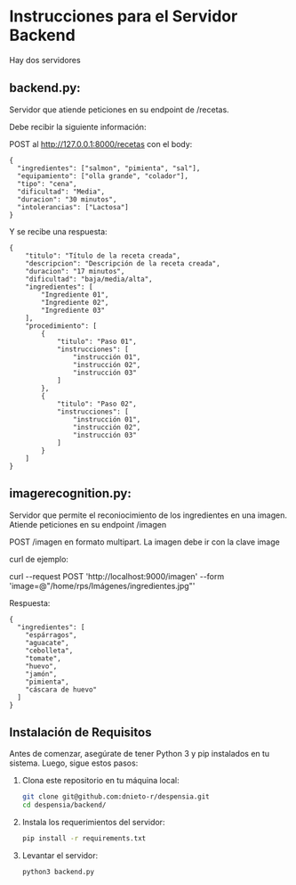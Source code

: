 # Instrucciones para el Servidor Backend

Hay dos servidores
## backend.py: 
Servidor que atiende peticiones en su endpoint de /recetas.

Debe recibir la siguiente información:

POST al http://127.0.0.1:8000/recetas con el body:
```
{
  "ingredientes": ["salmon", "pimienta", "sal"],
  "equipamiento": ["olla grande", "colador"],
  "tipo": "cena",
  "dificultad": "Media",
  "duracion": "30 minutos",
  "intolerancias": ["Lactosa"]
}
```

Y se recibe una respuesta:
```
{
	"titulo": "Título de la receta creada",
	"descripcion": "Descripción de la receta creada",
	"duracion": "17 minutos",
	"dificultad": "baja/media/alta",
	"ingredientes": [
		"Ingrediente 01",
		"Ingrediente 02",
		"Ingrediente 03"
    ],
	"procedimiento": [
		{
			"titulo": "Paso 01",
			"instrucciones": [
				"instrucción 01",
				"instrucción 02",
				"instrucción 03"
			]
		},
		{
			"titulo": "Paso 02",
			"instrucciones": [
				"instrucción 01",
				"instrucción 02",
				"instrucción 03"
			]
		}
	]
}
```

## imagerecognition.py: 
Servidor que permite el reconiocimiento de los ingredientes en una imagen. Atiende peticiones en su endpoint /imagen

POST /imagen en formato multipart. La imagen debe ir con la clave image

curl de ejemplo:

curl --request POST 'http://localhost:9000/imagen' --form 'image=@"/home/rps/Imágenes/ingredientes.jpg"'

Respuesta:
```
{
  "ingredientes": [
    "espárragos",
    "aguacate",
    "cebolleta",
    "tomate",
    "huevo",
    "jamón",
    "pimienta",
    "cáscara de huevo"
  ]
}
```

## Instalación de Requisitos

Antes de comenzar, asegúrate de tener Python 3 y pip instalados en tu sistema. Luego, sigue estos pasos:

1. Clona este repositorio en tu máquina local:

   ```bash
   git clone git@github.com:dnieto-r/despensia.git
   cd despensia/backend/

2. Instala los requerimientos del servidor:

    ```bash
    pip install -r requirements.txt

3. Levantar el servidor:

    ```bash
    python3 backend.py

